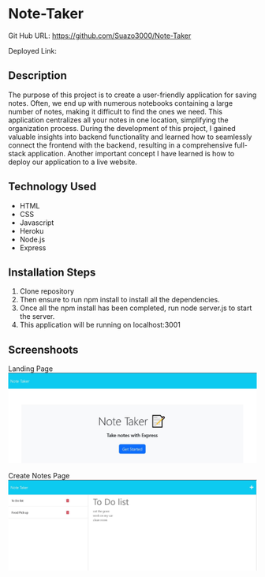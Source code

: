 # Note-Taker
Git Hub URL:
https://github.com/Suazo3000/Note-Taker

Deployed Link:



## Description

The purpose of this project is to create a user-friendly application for saving notes. Often, we end up with numerous notebooks containing a large number of notes, making it difficult to find the ones we need. This application centralizes all your notes in one location, simplifying the organization process. During the development of this project, I gained valuable insights into backend functionality and learned how to seamlessly connect the frontend with the backend, resulting in a comprehensive full-stack application. Another important concept I have learned is how to deploy our application to a live website.



## Technology Used

- HTML
- CSS
- Javascript
- Heroku
- Node.js
- Express

## Installation Steps

1. Clone repository 
2. Then ensure to run npm install to install all the dependencies. 
3. Once all the npm install has been completed, run node server.js to start the server.
4. This application will be running on localhost:3001
 

## Screenshoots
Landing Page
![Home Screen](/assets/startsnotetaker.JPG)

Create Notes Page
![Notes page](/assets/mainpage.JPG)